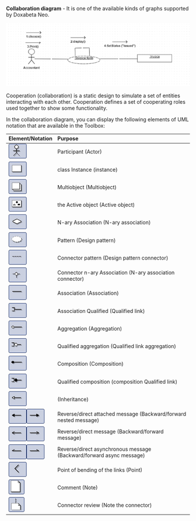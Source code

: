 **Collaboration diagram** - It is one of the available kinds of graphs supported by Doxabeta Neo.

![Example](/Diagrams/Collaboration.png)


Cooperation (collaboration) is a static design to simulate a set of entities interacting with each other. Cooperation defines a set of cooperating roles used together to show some functionality.

In the collaboration diagram, you can display the following elements of UML notation that are available in the Toolbox:

Element/Notation | Purpose
:-----------------------------------------------------------------------|:-----------------------------
![Example](/Diagrams/actor.jpg) | Participant (Actor)
![Example](/Diagrams/instance.jpg) | class Instance (instance)
![Example](/Diagrams/multiobject.jpg) | Multiobject (Multiobject)
![Example](/Diagrams/activeobject.jpg) | the Active object (Active object)
![Example](/Diagrams/naryassoc.jpg) | N-ary Association (N-ary association)
![Example](/Diagrams/designpatt.jpg) | Pattern (Design pattern)
![Example](/Diagrams/designpattconn.jpg) | Connector pattern (Design pattern connector)
![Example](/Diagrams/naryconn.jpg) | Connector n-ary Association (N-ary association connector)
![Example](/Diagrams/assoc.jpg) | Association (Association)
![Example](/Diagrams/qlink.jpg) | Association Qualified (Qualified link)
![Example](/Diagrams/aggregation.jpg) | Aggregation (Aggregation)
![Example](/Diagrams/qaggregation.jpg) | Qualified aggregation (Qualified link aggregation)
![Example](/Diagrams/composition.jpg) | Composition (Composition)
![Example](/Diagrams/qcomposition.jpg) | Qualified composition (composition Qualified link)
![Example](/Diagrams/inheritance.jpg) | (Inheritance)
![Example](/Diagrams/bwdnestedmsg.jpg)![Example](/Diagrams/fwdnestedmsg.jpg) | Reverse/direct attached message (Backward/forward nested message)
![Primer](/Diagrams/bwdmessage.jpg)![Primer](/Diagrams/fwdmessage.jpg) | Reverse/direct message (Backward/forward message)
![Primer](/Diagrams/bwdasyncmsg.jpg)![Primer](/Diagrams/fwdasyncmsg.jpg) | Reverse/direct asynchronous message (Backward/forward async message)
![Example](/Diagrams/corner.jpg) | Point of bending of the links (Point)
![Example](/Diagrams/note.jpg) | Comment (Note)
![Example](/Diagrams/noteconn.jpg) | Connector review (Note the connector)

